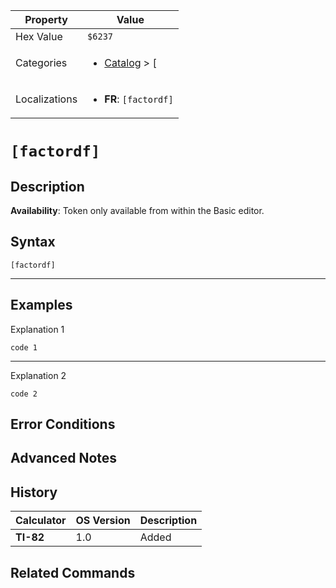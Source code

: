 | Property      | Value |
|---------------|-------|
| Hex Value     | `$6237`|
| Categories    | <ul><li>[Catalog](../categories/Catalog.md) > [[](../categories/Catalog.md#[)</li></ul> |
| Localizations | <ul><li><b>FR</b>: `[factordf]`</li></ul> |

# `[factordf]`

## Description



<b>Availability</b>: Token only available from within the Basic editor.

## Syntax
`[factordf]`

<hr>

## Examples

Explanation 1
```ti-basic
code 1
```
---
Explanation 2
```ti-basic
code 2
```

## Error Conditions


## Advanced Notes


## History
| Calculator | OS Version | Description |
|------------|------------|-------------|
| <b>TI-82</b> | 1.0 | Added

## Related Commands

    